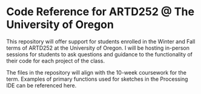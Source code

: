 # Code Reference for ARTD252 @ The University of Oregon
This repository will offer support for students enrolled in the Winter and Fall terms of ARTD252 at the University of Oregon. I will be hosting in-person sessions for students to ask questions and guidance to the functionality of their code for each project of the class. 

The files in the repository will align with the 10-week coursework for the term. Examples of primary functions used for sketches in the Processing IDE can be referenced here. 


